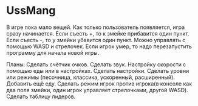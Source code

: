 # UssMang

В игре пока мало вещей.
Как только пользователь появляется, игра сразу начинается.
Если съесть +, то к змейке прибавится один пункт.
Если съесть -, то у змейки убавится один пункт.
Можно управлять с помощью WASD и стрелочек.
Если игрок умер, то надо перезапустить программу для начала новой игры.

Планы:
Сделать счётчик очков.
Сделать звук.
Настройку скорости с помощью еды или в настройках.
Сделать настройки.
Сделать уровни или режимы (песочница, классика, ускоренный, расширенный).
Добавить ещё еду.
Сделать режим игрок против игрока(в консоле как два поля змейки, один игрок управляет стрелочками, другой WASD).
Сделать таблицу лидеров.
